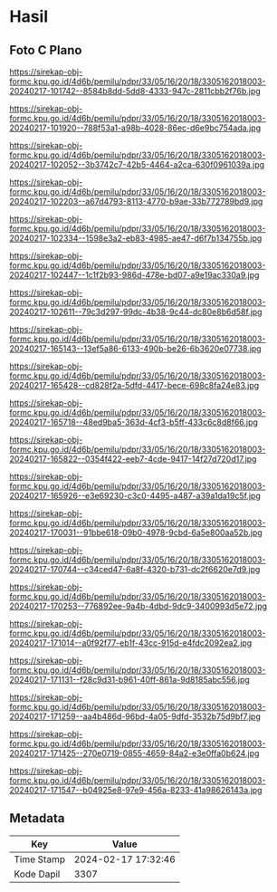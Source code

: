 # Hasil

## Foto C Plano

https://sirekap-obj-formc.kpu.go.id/4d6b/pemilu/pdpr/33/05/16/20/18/3305162018003-20240217-101742--8584b8dd-5dd8-4333-947c-2811cbb2f76b.jpg

https://sirekap-obj-formc.kpu.go.id/4d6b/pemilu/pdpr/33/05/16/20/18/3305162018003-20240217-101920--788f53a1-a98b-4028-86ec-d6e9bc754ada.jpg

https://sirekap-obj-formc.kpu.go.id/4d6b/pemilu/pdpr/33/05/16/20/18/3305162018003-20240217-102052--3b3742c7-42b5-4464-a2ca-630f0961039a.jpg

https://sirekap-obj-formc.kpu.go.id/4d6b/pemilu/pdpr/33/05/16/20/18/3305162018003-20240217-102203--a67d4793-8113-4770-b9ae-33b772789bd9.jpg

https://sirekap-obj-formc.kpu.go.id/4d6b/pemilu/pdpr/33/05/16/20/18/3305162018003-20240217-102334--1598e3a2-eb83-4985-ae47-d6f7b134755b.jpg

https://sirekap-obj-formc.kpu.go.id/4d6b/pemilu/pdpr/33/05/16/20/18/3305162018003-20240217-102447--1c1f2b93-986d-478e-bd07-a9e19ac330a9.jpg

https://sirekap-obj-formc.kpu.go.id/4d6b/pemilu/pdpr/33/05/16/20/18/3305162018003-20240217-102611--79c3d297-99dc-4b38-9c44-dc80e8b6d58f.jpg

https://sirekap-obj-formc.kpu.go.id/4d6b/pemilu/pdpr/33/05/16/20/18/3305162018003-20240217-165143--13ef5a86-6133-490b-be26-6b3620e07738.jpg

https://sirekap-obj-formc.kpu.go.id/4d6b/pemilu/pdpr/33/05/16/20/18/3305162018003-20240217-165428--cd828f2a-5dfd-4417-bece-698c8fa24e83.jpg

https://sirekap-obj-formc.kpu.go.id/4d6b/pemilu/pdpr/33/05/16/20/18/3305162018003-20240217-165718--48ed9ba5-363d-4cf3-b5ff-433c6c8d8f66.jpg

https://sirekap-obj-formc.kpu.go.id/4d6b/pemilu/pdpr/33/05/16/20/18/3305162018003-20240217-165822--0354f422-eeb7-4cde-9417-14f27d720d17.jpg

https://sirekap-obj-formc.kpu.go.id/4d6b/pemilu/pdpr/33/05/16/20/18/3305162018003-20240217-165926--e3e69230-c3c0-4495-a487-a39a1da19c5f.jpg

https://sirekap-obj-formc.kpu.go.id/4d6b/pemilu/pdpr/33/05/16/20/18/3305162018003-20240217-170031--91bbe618-09b0-4978-9cbd-6a5e800aa52b.jpg

https://sirekap-obj-formc.kpu.go.id/4d6b/pemilu/pdpr/33/05/16/20/18/3305162018003-20240217-170744--c34ced47-6a8f-4320-b731-dc2f6620e7d9.jpg

https://sirekap-obj-formc.kpu.go.id/4d6b/pemilu/pdpr/33/05/16/20/18/3305162018003-20240217-170253--776892ee-9a4b-4dbd-9dc9-3400993d5e72.jpg

https://sirekap-obj-formc.kpu.go.id/4d6b/pemilu/pdpr/33/05/16/20/18/3305162018003-20240217-171014--a0f92f77-eb1f-43cc-915d-e4fdc2092ea2.jpg

https://sirekap-obj-formc.kpu.go.id/4d6b/pemilu/pdpr/33/05/16/20/18/3305162018003-20240217-171131--f28c9d31-b961-40ff-861a-9d8185abc556.jpg

https://sirekap-obj-formc.kpu.go.id/4d6b/pemilu/pdpr/33/05/16/20/18/3305162018003-20240217-171259--aa4b486d-96bd-4a05-9dfd-3532b75d9bf7.jpg

https://sirekap-obj-formc.kpu.go.id/4d6b/pemilu/pdpr/33/05/16/20/18/3305162018003-20240217-171425--270e0719-0855-4659-84a2-e3e0ffa0b624.jpg

https://sirekap-obj-formc.kpu.go.id/4d6b/pemilu/pdpr/33/05/16/20/18/3305162018003-20240217-171547--b04925e8-97e9-456a-8233-41a98626143a.jpg


## Metadata

| Key        | Value               |
| ---------- | ------------------- |
| Time Stamp | 2024-02-17 17:32:46 |
| Kode Dapil | 3307                |



